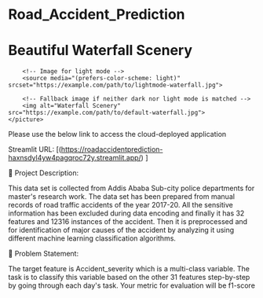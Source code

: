 # Road_Accident_Prediction
<!DOCTYPE html>
<html lang="en">
<head>
    <meta charset="UTF-8">
    <meta name="viewport" content="width=device-width, initial-scale=1.0">
    <title>Waterfall Scenery</title>
</head>
<body>
    <h1>Beautiful Waterfall Scenery</h1>
    <picture>
        <!-- Image for dark mode -->
        <source media="(prefers-color-scheme: dark)" srcset="https://example.com/path/to/darkmode-waterfall.jpg">
        
        <!-- Image for light mode -->
        <source media="(prefers-color-scheme: light)" srcset="https://example.com/path/to/lightmode-waterfall.jpg">
        
        <!-- Fallback image if neither dark nor light mode is matched -->
        <img alt="Waterfall Scenery" src="https://example.com/path/to/default-waterfall.jpg">
    </picture>
</body>
</html>

Please use the below link to access the cloud-deployed application

Streamlit URL: [(https://roadaccidentprediction-haxnsdyl4yw4pagqroc72y.streamlit.app/) ]


🚦 Project Description:

This data set is collected from Addis Ababa Sub-city police departments for master's research work. The data set has been prepared from manual records of road traffic accidents of the year 2017-20. All the sensitive information has been excluded during data encoding and finally it has 32 features and 12316 instances of the accident. Then it is preprocessed and for identification of major causes of the accident by analyzing it using different machine learning classification algorithms.

🚩 Problem Statement:

The target feature is Accident_severity which is a multi-class variable. The task is to classify this variable based on the other 31 features step-by-step by going through each day's task. Your metric for evaluation will be f1-score



